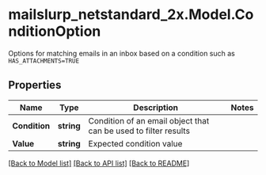 # mailslurp_netstandard_2x.Model.ConditionOption
Options for matching emails in an inbox based on a condition such as `HAS_ATTACHMENTS=TRUE`

## Properties

Name | Type | Description | Notes
------------ | ------------- | ------------- | -------------
**Condition** | **string** | Condition of an email object that can be used to filter results | 
**Value** | **string** | Expected condition value | 

[[Back to Model list]](../README#documentation-for-models) [[Back to API list]](../README#documentation-for-api-endpoints) [[Back to README]](../README)

